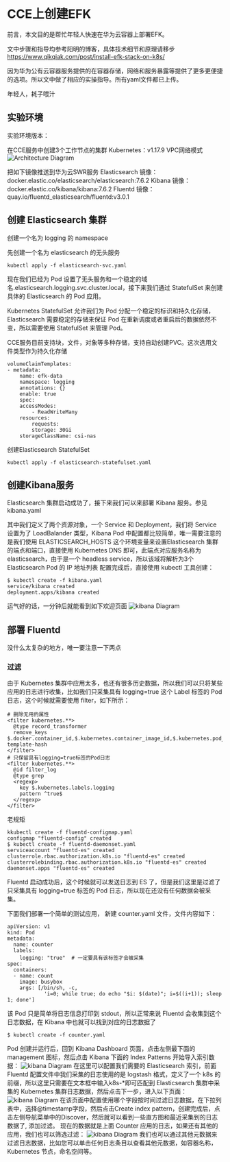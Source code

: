 # CCE上创建EFK
前言，本文目的是帮忙年轻人快速在华为云容器上部署EFK。

文中步骤和指导均参考阳明的博客，具体技术细节和原理请移步 https://www.qikqiak.com/post/install-efk-stack-on-k8s/

因为华为公有云容器服务提供的在容器存储，网络和服务暴露等提供了更多更便捷的选项。所以文中做了相应的实操指导。所有yaml文件都已上传。

年轻人，耗子喂汁

## 实验环境

实验环境版本：

在CCE服务中创建3个工作节点的集群
Kubernetes：v1.17.9
VPC网络模式
![Architecture Diagram](./img/jiqundetail.png)

把如下镜像推送到华为云SWR服务
Elasticsearch 镜像：docker.elastic.co/elasticsearch/elasticsearch:7.6.2
Kibana 镜像：docker.elastic.co/kibana/kibana:7.6.2
Fluentd 镜像：quay.io/fluentd_elasticsearch/fluentd:v3.0.1

## 创建 Elasticsearch 集群

创建一个名为 logging 的 namespace

先创建一个名为 elasticsearch 的无头服务
```
kubectl apply -f elasticsearch-svc.yaml
```
现在我们已经为 Pod 设置了无头服务和一个稳定的域名.elasticsearch.logging.svc.cluster.local，接下来我们通过 StatefulSet 来创建具体的 Elasticsearch 的 Pod 应用。

Kubernetes StatefulSet 允许我们为 Pod 分配一个稳定的标识和持久化存储，Elasticsearch 需要稳定的存储来保证 Pod 在重新调度或者重启后的数据依然不变，所以需要使用 StatefulSet 来管理 Pod。

CCE服务目前支持块，文件，对象等多种存储，支持自动创建PVC。这次选用文件类型作为持久化存储
```
volumeClaimTemplates:
- metadata:
    name: efk-data
    namespace: logging
    annotations: {}
    enable: true
    spec:
    accessModes:
        - ReadWriteMany
    resources:
        requests:
        storage: 30Gi
    storageClassName: csi-nas 
```
创建Elasticsearch StatefulSet
```
kubectl apply -f elasticsearch-statefulset.yaml
```
## 创建Kibana服务
Elasticsearch 集群启动成功了，接下来我们可以来部署 Kibana 服务。参见kibana.yaml

其中我们定义了两个资源对象，一个 Service 和 Deployment，我们将 Service 设置为了 LoadBalander 类型，Kibana Pod 中配置都比较简单，唯一需要注意的是我们使用 ELASTICSEARCH_HOSTS 这个环境变量来设置Elasticsearch 集群的端点和端口，直接使用 Kubernetes DNS 即可，此端点对应服务名称为 elasticsearch，由于是一个 headless service，所以该域将解析为3个 Elasticsearch Pod 的 IP 地址列表
配置完成后，直接使用 kubectl 工具创建：
```
$ kubectl create -f kibana.yaml
service/kibana created
deployment.apps/kibana created
```
运气好的话，一分钟后就能看到如下欢迎页面
![kibana Diagram](./img/kibanaorig.png)

## 部署 Fluentd

没什么太复杂的地方，唯一要注意一下两点
### 过滤
由于 Kubernetes 集群中应用太多，也还有很多历史数据，所以我们可以只将某些应用的日志进行收集，比如我们只采集具有 logging=true 这个 Label 标签的 Pod 日志，这个时候就需要使用 filter，如下所示：
```
# 删除无用的属性
<filter kubernetes.**>
  @type record_transformer
  remove_keys $.docker.container_id,$.kubernetes.container_image_id,$.kubernetes.pod_id,$.kubernetes.namespace_id,$.kubernetes.master_url,$.kubernetes.labels.pod-template-hash
</filter>
# 只保留具有logging=true标签的Pod日志
<filter kubernetes.**>
  @id filter_log
  @type grep
  <regexp>
    key $.kubernetes.labels.logging
    pattern ^true$
  </regexp>
</filter>
```
老规矩 
```
kkubectl create -f fluentd-configmap.yaml
configmap "fluentd-config" created
$ kubectl create -f fluentd-daemonset.yaml
serviceaccount "fluentd-es" created
clusterrole.rbac.authorization.k8s.io "fluentd-es" created
clusterrolebinding.rbac.authorization.k8s.io "fluentd-es" created
daemonset.apps "fluentd-es" created 
```
Fluentd 启动成功后，这个时候就可以发送日志到 ES 了，但是我们这里是过滤了只采集具有 logging=true 标签的 Pod 日志，所以现在还没有任何数据会被采集。

下面我们部署一个简单的测试应用， 新建 counter.yaml 文件，文件内容如下：
```
apiVersion: v1
kind: Pod
metadata:
  name: counter
  labels:
    logging: "true"  # 一定要具有该标签才会被采集
spec:
  containers:
  - name: count
    image: busybox
    args: [/bin/sh, -c,
            'i=0; while true; do echo "$i: $(date)"; i=$((i+1)); sleep 1; done']
```
该 Pod 只是简单将日志信息打印到 stdout，所以正常来说 Fluentd 会收集到这个日志数据，在 Kibana 中也就可以找到对应的日志数据了
```
$ kubectl create -f counter.yaml
```
Pod 创建并运行后，回到 Kibana Dashboard 页面，点击左侧最下面的 management 图标，然后点击 Kibana 下面的 Index Patterns 开始导入索引数据：
![kibana Diagram](./img/createindex.png)
在这里可以配置我们需要的 Elasticsearch 索引，前面 Fluentd 配置文件中我们采集的日志使用的是 logstash 格式，定义了一个 k8s 的前缀，所以这里只需要在文本框中输入k8s-*即可匹配到 Elasticsearch 集群中采集的 Kubernetes 集群日志数据，然后点击下一步，进入以下页面：
![kibana Diagram](./img/createindex2.png)
在该页面中配置使用哪个字段按时间过滤日志数据，在下拉列表中，选择@timestamp字段，然后点击Create index pattern，创建完成后，点击左侧导航菜单中的Discover，然后就可以看到一些直方图和最近采集到的日志数据了, 添加过滤。
现在的数据就是上面 Counter 应用的日志，如果还有其他的应用，我们也可以筛选过滤：
![kibana Diagram](./img/addfilter.png)
我们也可以通过其他元数据来过滤日志数据，比如您可以单击任何日志条目以查看其他元数据，如容器名称，Kubernetes 节点，命名空间等。
